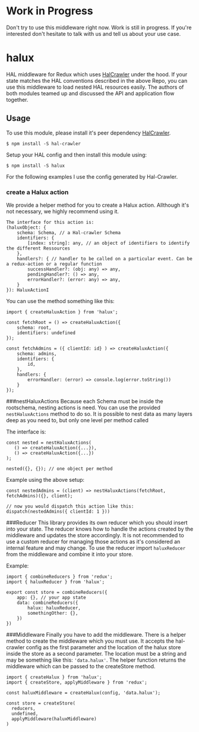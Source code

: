 # Work in Progress
Don't try to use this middleware right now. Work is still in progress.
If you're interested don't hesitate to talk with us and tell us about your use case.

# halux
HAL middleware for Redux which uses [HalCrawler] under the hood.
If your state matches the HAL conventions described in the above Repo, you can use this middleware to load nested HAL resources easily.
The authors of both modules teamed up and discussed the API and application flow together.

## Usage
To use this module, please install it's peer dependency [HalCrawler].
```
$ npm install -S hal-crawler
```
Setup your HAL config and then install this module using:

```
$ npm install -S halux
```

For the following examples I use the config generated by Hal-Crawler.

### create a Halux action
We provide a helper method for you to create a Halux action.
Allthough it's not necessary, we highly recommend using it.

```
The interface for this action is:
(haluxObject: {
	schema: Schema, // a Hal-crawler Schema
	identifiers: {
		[index: string]: any, // an object of identifiers to identify the different Ressources
	},
	handlers?: { // handler to be called on a particular event. Can be a redux-action or a regular function
		successHandler?: (obj: any) => any,
		pendingHandler?: () => any,
		errorHandler?: (error: any) => any,
	}
}): HaluxActionI
```

You can use the method something like this:

```
import { createHaluxAction } from 'halux';

const fetchRoot = () => createHaluxAction({
	schema: root,
	identifiers: undefined
});

const fetchAdmins = ({ clientId: id} ) => createHaluxAction({
	schema: admins,
	identifiers: {
		id,
	},
	handlers: {
		errorHandler: (error) => console.log(error.toString())
	}
});
```

###nestHaluxActions
Because each Schema must be inside the rootschema, nesting actions is need.
You can use the provided `nestHaluxActions` method to do so.
It is possible to nest data as many layers deep as you need to, but only one level per method called

The interface is:
 ```
const nested = nestHaluxActions(
	() => createHaluxAction({...}),
	() => createHaluxAction({...})
);

nested({}, {}); // one object per method
 ```

Example using the above setup:
```
const nestedAdmins = (client) => nestHaluxActions(fetchRoot, fetchAdmins)({}, client);

// now you would dispatch this action like this:
dispatch(nestedAdmins({ clientId: 1 }))
```


###Reducer
This library provides its own reducer which you should insert into your state.
The reducer knows how to handle the actions created by the middleware and updates the store accordingly.
It is not recommended to use a custom reducer for managing those actions as it's considered an internal feature and may change.
To use the reducer import `haluxReducer` from the middleware and combine it into your store.

Example:

```
import { combineReducers } from 'redux';
import { haluxReducer } from 'halux';

export const store = combineReducers({
	app: {}, // your app state
	data: combineReducers({
		halux: haluxReducer,
		somethingOther: {},
	})
})
```

###Middleware
Finally you have to add the middleware.
There is a helper method to create the middleware which you must use.
It accepts the hal-crawler config as the first parameter and the location of the halux store inside the store as a second parameter.
The location must be a string and may be something like this: `'data.halux'`.
The helper function returns the middleware which can be passed to the createStore method.

```
import { createHalux } from 'halux';
import { createStore, applyMiddleware } from 'redux';

const haluxMiddleware = createHalux(config, 'data.halux');

const store = createStore(
  reducers,
  undefined,
  applyMiddleware(haluxMiddleware)
)

```

   [HalCrawler]: https://github.com/StuckiSimon/HalCrawler
